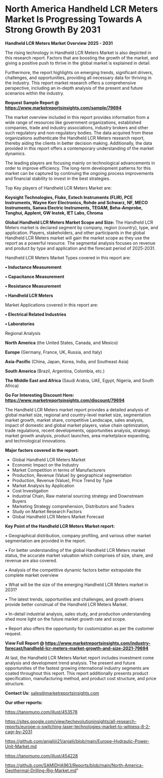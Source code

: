 # North America Handheld LCR Meters Market Is Progressing Towards A Strong Growth By 2031

<Strong> Handheld LCR Meters Market Overview 2025 - 2031</strong>

The rising technology in Handheld LCR Meters Market is also depicted in this research report. Factors that are boosting the growth of the market, and giving a positive push to thrive in the global market is explained in detail.

Furthermore, the report highlights on emerging trends, significant drivers, challenges, and opportunities, providing all necessary data for thriving in the industry. This report market research offers a comprehensive perspective, including an in-depth analysis of the present and future scenarios within the industry.

<strong>Request Sample Report @ <a href=https://www.marketreportsinsights.com/sample/79694>https://www.marketreportsinsights.com/sample/79694</a></strong>

The market overview included in this report provides information from a wide range of resources like government organizations, established companies, trade and industry associations, industry brokers and other such regulatory and non-regulatory bodies. The data acquired from these organizations authenticate the Handheld LCR Meters research report, thereby aiding the clients in better decision making. Additionally, the data provided in this report offers a contemporary understanding of the market dynamics.

The leading players are focusing mainly on technological advancements in order to improve efficiency. The long-term development patterns for this market can be captured by continuing the ongoing process improvements and financial stability to invest in the best strategies.

Top Key players of Handheld LCR Meters Market are:

<strong>Keysight Technologies, Fluke, Extech Instruments (FLIR), PCE Instruments, Wayne Kerr Electronics, Rohde and Schwarz, NF, MECO Instruments, Sanwa Electric Instruments, TEGAM, Beha-Amprobe, Tonghui, Applent, GW Instek, IET Labs, Chroma</strong>

<strong><b>Global Handheld LCR Meters Market Scope and Size:</b></strong>
The Handheld LCR Meters market is declared segment by company, region (country), type, and application. Players, stakeholders, and other participants in the global Handheld LCR Meters market will gain the market scope as they use the report as a powerful resource. The segmental analysis focuses on revenue and product by type and application and the forecast period of 2025-2031.

Handheld LCR Meters Market Types covered in this report are:

<strong>• Inductance Measurement

• Capacitance Measurement

• Resistance Measurement

• Handheld LCR Meters</strong>

Market Applications covered in this report are:

<strong>• Electrical Related Industries

• Laboratories</strong> 

Regional Analysis

<strong>North America</strong> (the United States, Canada, and Mexico)

<strong>Europe</strong> (Germany, France, UK, Russia, and Italy)

<strong>Asia-Pacific</strong> (China, Japan, Korea, India, and Southeast Asia)

<strong>South America</strong> (Brazil, Argentina, Colombia, etc.)

<strong>The Middle East and Africa</strong> (Saudi Arabia, UAE, Egypt, Nigeria, and South Africa)

<strong>Go For Interesting Discount Here: <a href=https://www.marketreportsinsights.com/discount/79694>https://www.marketreportsinsights.com/discount/79694</a></strong>

The Handheld LCR Meters market report provides a detailed analysis of global market size, regional and country-level market size, segmentation market growth, market share, competitive Landscape, sales analysis, impact of domestic and global market players, value chain optimization, trade regulations, recent developments, opportunities analysis, strategic market growth analysis, product launches, area marketplace expanding, and technological innovations.

<strong><b>Major factors covered in the report:</b></strong>
<ul>
  <li>Global Handheld LCR Meters Market </li>
  <li>Economic Impact on the Industry</li>
  <li>Market Competition in terms of Manufacturers</li>
  <li>Production, Revenue (Value) by geographical segmentation</li>
  <li>Production, Revenue (Value), Price Trend by Type</li>
  <li>Market Analysis by Application</li>
  <li>Cost Investigation</li>
  <li>Industrial Chain, Raw material sourcing strategy and Downstream Buyers</li>
  <li>Marketing Strategy comprehension, Distributors and Traders</li>
  <li>Study on Market Research Factors</li>
  <li>Global Handheld LCR Meters Market Forecast</li>
</ul>

<strong><b>Key Point of the Handheld LCR Meters Market report:</b></strong>

• Geographical distribution, company profiling, and various other market segmentation are provided in the report.

• For better understanding of the global Handheld LCR Meters market status, the accurate market valuation which comprises of size, share, and revenue are also covered.

• Analysis of the competitive dynamic factors better extrapolate the complete market overview

• What will be the size of the emerging Handheld LCR Meters market in 2031?

• The latest trends, opportunities and challenges, and growth drivers provide better construal of the Handheld LCR Meters Market.

• In-detail industrial analysis, sales study, and production understanding shed more light on the future market growth rate and scope.

• Report also offers the opportunity for customization as per the customer request.

<strong><b>View Full Report @ <a href=https://www.marketreportsinsights.com/industry-forecast/handheld-lcr-meters-market-growth-and-size-2021-79694>https://www.marketreportsinsights.com/industry-forecast/handheld-lcr-meters-market-growth-and-size-2021-79694</a></b></strong>


At last, the Handheld LCR Meters Market report includes investment come analysis and development trend analysis. The present and future opportunities of the fastest growing international industry segments are coated throughout this report. This report additionally presents product specification, manufacturing method, and product cost structure, and price structure.

<strong>Contact Us:</strong>
sales@marketreportsinsights.com

<strong>Our other reports:</strong>

<a href=https://tanomuno.com/illust/453578>https://tanomuno.com/illust/453578</a>

<a href=https://sites.google.com/view/techevolutioninsights/all-research-reports/europe-q-switching-laser-technologies-market-to-witness-8-2-cagr-by-2031>https://sites.google.com/view/techevolutioninsights/all-research-reports/europe-q-switching-laser-technologies-market-to-witness-8-2-cagr-by-2031</a>

<a href=https://github.com/anjaliiii21/anjalii/blob/main/Europe-Hydraulic-Power-Unit-Market.md>https://github.com/anjaliiii21/anjalii/blob/main/Europe-Hydraulic-Power-Unit-Market.md</a>

<a href=https://tanomuno.com/illust/454228>https://tanomuno.com/illust/454228</a>

<a href=https://github.com/SAMIDHA963/Reports/blob/main/North-America-Geothermal-Drilling-Rig-Market.md>https://github.com/SAMIDHA963/Reports/blob/main/North-America-Geothermal-Drilling-Rig-Market.md</a>"
